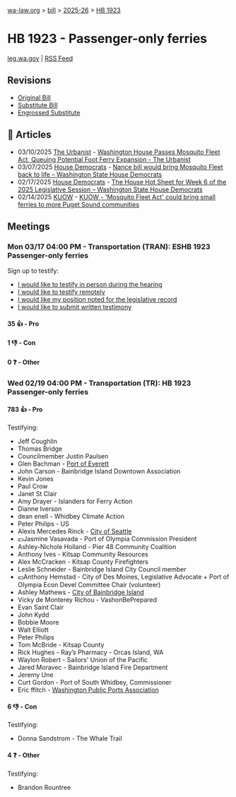 [wa-law.org](/) > [bill](/bill/) > [2025-26](/bill/2025-26/) > [HB 1923](/bill/2025-26/hb/1923/)

# HB 1923 - Passenger-only ferries
[leg.wa.gov](https://app.leg.wa.gov/billsummary?BillNumber=1923&Year=2025&Initiative=false) | [RSS Feed](./rss.xml)

## Revisions
* [Original Bill](1/)
* [Substitute Bill](S/)
* [Engrossed Substitute](S.E/)

## 📰 Articles
* 03/10/2025 [The Urbanist](/org/the_urbanist/) - [Washington House Passes Mosquito Fleet Act, Queuing Potential Foot Ferry Expansion - The Urbanist](https://www.theurbanist.org/2025/03/10/washington-house-passes-mosquito-fleet-act-foot-ferry/#:~:text=House%20Bill%201923)
* 03/07/2025 [House Democrats](/org/house_democrats/) - [Nance bill would bring Mosquito Fleet back to life – Washington State House Democrats](https://housedemocrats.wa.gov/blog/2025/03/07/nance-bill-would-bring-mosquito-fleet-back-to-life/#:~:text=HB%201923,)
* 02/17/2025 [House Democrats](/org/house_democrats/) - [The House Hot Sheet for Week 6 of the 2025 Legislative Session – Washington State House Democrats](https://housedemocrats.wa.gov/blog/2025/02/17/the-house-hot-sheet-for-week-6-of-the-2025-legislative-session/#:~:text=HB%201923)
* 02/14/2025 [KUOW](/org/kuow/) - [KUOW - 'Mosquito Fleet Act' could bring small ferries to more Puget Sound communities](https://www.kuow.org/stories/mosquito-fleet-act-could-bring-small-ferries-to-puget-sound-communities#:~:text=House%20Bill%201923)

## Meetings
### Mon 03/17 04:00 PM - Transportation (TRAN): ESHB 1923 Passenger-only ferries
Sign up to testify:
* [I would like to testify in person during the hearing](https://app.leg.wa.gov/csi/Testifier/Add?chamber=House&mId=33051&aId=165848&caId=26435&tId=1)
* [I would like to testify remotely](https://app.leg.wa.gov/csi/Testifier/Add?chamber=House&mId=33051&aId=165848&caId=26435&tId=2)
* [I would like my position noted for the legislative record](https://app.leg.wa.gov/csi/Testifier/Add?chamber=House&mId=33051&aId=165848&caId=26435&tId=3)
* [I would like to submit written testimony](https://app.leg.wa.gov/csi/Testifier/Add?chamber=House&mId=33051&aId=165848&caId=26435&tId=4)

#### 35 👍 - Pro

#### 1 👎 - Con

#### 0 ❓ - Other

### Wed 02/19 04:00 PM - Transportation (TR): HB 1923 Passenger-only ferries
#### 783 👍 - Pro
Testifying:
* Jeff Coughlin
* Thomas Bridge
* Councilmember Justin Paulsen
* Glen Bachman - [Port of Everett](/org/port_of_everett/)
* John Carson - Bainbridge Island Downtown Association
* Kevin Jones
* Paul Crow
* Janet St Clair
* Amy Drayer - Islanders for Ferry Action
* Dianne Iverson
* dean enell - Whidbey Climate Action
* Peter Philips - US
* Alexis Mercedes Rinck - [City of Seattle](/org/city_of_seattle/)
* 💵Jasmine Vasavada - Port of Olympia Commission President
* Ashley-Nichole Holland - Pier 48 Community Coalition
* Anthony Ives - Kitsap Community Resources
* Alex McCracken - Kitsap County Firefighters
* Leslie Schneider - Bainbridge Island City Council member
* 💵Anthony Hemstad - City of Des Moines, Legislative Advocate + Port of Olympia Econ Devel Committee Chair (volunteer)
* Ashley Mathews - [City of Bainbridge Island](/org/city_of_bainbridge_island/)
* Vicky de Monterey Richou - VashonBePrepared
* Evan Saint Clair
* John Kydd
* Bobbie Moore
* Walt Elliott
* Peter Philips
* Tom McBride - Kitsap County
* Rick Hughes - Ray’s Pharmacy - Orcas Island, WA
* Waylon Robert - Sailors' Union of the Pacific
* Jared Moravec - Bainbridge Island Fire Department
* Jeremy Une
* Curt Gordon - Port of South Whidbey, Commissioner
* Eric ffitch - [Washington Public Ports Association](/org/washington_public_ports_association/)

#### 6 👎 - Con
Testifying:
* Donna Sandstrom - The Whale Trail

#### 4 ❓ - Other
Testifying:
* Brandon Rountree

